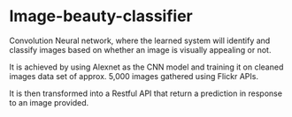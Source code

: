 # Image-beauty-classifier

Convolution Neural network, where the learned system will identify and classify images
based on whether an image is visually appealing or not.

It is achieved by using Alexnet as the CNN model and training it on
cleaned images data set of approx. 5,000 images gathered using Flickr
APIs.

It is then transformed into a Restful API that return a prediction in
response to an image provided.
